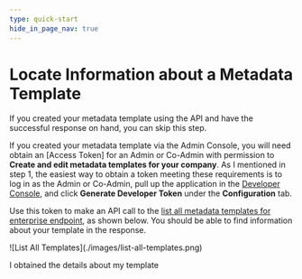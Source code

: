 ```yaml
---
type: quick-start
hide_in_page_nav: true
---
```


# Locate Information about a Metadata Template

<Message warning>
  If you created your metadata template using the API and have the successful 
  response on hand, you can skip this step.  
</Message>

If you created your metadata template via the Admin Console, you will need 
obtain an [Access Token] for an Admin or Co-Admin with permission to
**Create and edit metadata templates for your company**. As I mentioned in
step 1, the easiest way to obtain a token meeting these requirements is to log
in as the Admin or Co-Admin, pull up the application in the
[Developer Console][dc], and click **Generate Developer Token** under the
**Configuration** tab. 

Use this token to make an API call to the
[list all metadata templates for enterprise endpoint][metadata-list], as shown
below. You should be able to find information about your template in the
response.

<ImageFrame center>
    ![List All Templates](./images/list-all-templates.png)
</ImageFrame>

<Next>I obtained the details about my template</Next>

[dc]: https://account.box.com/developers/console
[metadata-list]: e://get-metadata-templates-enterprise/